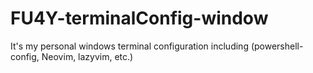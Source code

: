 # FU4Y-terminalConfig-window
It's my personal windows terminal configuration including (powershell-config, Neovim, lazyvim, etc.)
